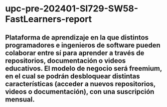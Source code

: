 # upc-pre-202401-SI729-SW58-FastLearners-report

## Plataforma de aprendizaje en la que distintos programadores e ingenieros de software pueden colaborar entre sí para aprender a través de repositorios, documentación o videos educativos. El modelo de negocio será freemium, en el cual se podrán desbloquear distintas características (acceder a nuevos repositorios, videos o documentación), con una suscripción mensual.
